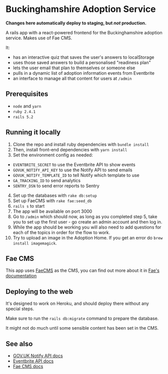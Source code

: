 # Buckinghamshire Adoption Service

**Changes here automatically deploy to staging, but _not_ production.**

A rails app with a react-powered frontend for the Buckinghamshire adoption service. Makes use of Fae CMS.

It:

- has an interactive quiz that saves the user's answers to localStorage
- uses those saved answers to build a personalised "readiness plan"
- lets the user email that plan to themselves or someone else
- pulls in a dynamic list of adoption information events from Eventbrite
- an interface to manage all that content for users at `/admin`

## Prerequisites

- `node` and `yarn`
- `ruby 2.4.1`
- `rails 5.2`

## Running it locally

1. Clone the repo and install ruby dependencies with `bundle install`
2. Then, install front-end dependencies with `yarn install`
3. Set the environment config as needed:

- `EVENTBRITE_SECRET` to use the Eventbrite API to show events
- `GOVUK_NOTIFY_API_KEY` to use the Notify API to send emails
- `GOVUK_NOTIFY_TEMPLATE_ID` to tell Notify which template to use
- `GA_TRACKING_ID` to send analytics
- `SENTRY_DSN` to send error reports to Sentry

4. Set up the databases with `rake db:setup`
5. Set up FaeCMS with `rake fae:seed_db`
6. `rails s` to start
7. The app will be available on port 3000
8. Go to `/admin` which should now, as long as you completed step 5, take you to set up the first user - go create an admin account and then log in.
9. While the app should be working you will also need to add questions for each of the topics in order for the flow to work.
10. Try to upload an image in the Adoption Home. If you get an error do `brew install imagemagick`.

## Fae CMS

This app uses [FaeCMS](https://faecms.com/) as the CMS, you can find out more about it in [Fae's documentation](https://faecms.com/documentation)

## Deploying to the web

It's designed to work on Heroku, and should deploy there without any special steps.

Make sure to run the `rails db:migrate` command to prepare the database.

It might not do much until some sensible content has been set in the CMS.

## See also

- [GOV.UK Notify API docs](https://www.notifications.service.gov.uk/documentation)
- [Eventbrite API docs](https://www.eventbrite.com/platform/api)
- [Fae CMS docs](https://faecms.com/documentation)
